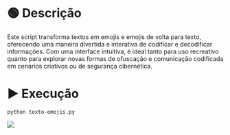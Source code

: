 # 🟢 Descrição
Este script transforma textos em emojis e emojis de volta para texto, oferecendo uma maneira divertida e interativa de codificar e decodificar informações. Com uma interface intuitiva, é ideal tanto para uso recreativo quanto para explorar novas formas de ofuscação e comunicação codificada em cenários criativos ou de segurança cibernética.

# ▶ Execução
```
python texto-emojis.py
```

![](https://www.100security.com.br/images/texto-emojis.png)

